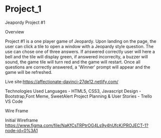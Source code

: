 # Project_1

Jeapordy Project #1

Overview

Project #1 is a one player game of Jeopardy. Upon landing on the page, the user can click a tile to open a window with a Jeopardy style question. The use can chose one of three answers. If answered correctly user will here a bell and the tile will display green, if answered incorreclty, a buzzer will sound, the game tile will turn red and the game will restart. Once all questions are correctly answered, a 'Winner' prompt will appear and the game will be refreshed.

Live site:https://affectionate-davinci-27de12.netlify.com/

Technologies Used
Languages - HTML5, CSS3, Javascript
Design - Bootstrap,Font Meme, SweetAlert
Project Planning & User Stories - Trello
VS Code

Wire Frame

Initial Wireframe
https://www.figma.com/file/NaKfCsTRPtrOG4Ls9y4hUfcK/PROJECT-1?node-id=0%3A1


